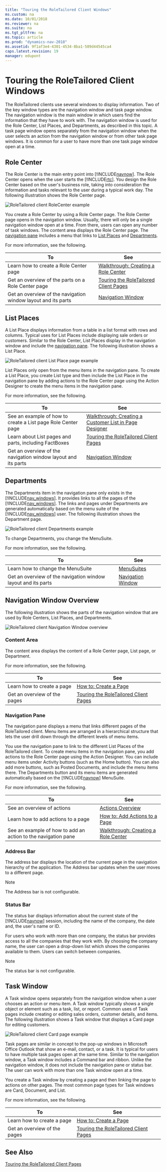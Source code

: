 ```yaml
---
title: "Touring the RoleTailored Client Windows"
ms.custom: na
ms.date: 10/01/2018
ms.reviewer: na
ms.suite: na
ms.tgt_pltfrm: na
ms.topic: article
ms.prod: "dynamics-nav-2018"
ms.assetid: 9f1af3e4-4301-4534-8ba1-589d44545ca4
caps.latest.revision: 19
manager: edupont
---
```

# Touring the RoleTailored Client Windows
The RoleTailored clients use several windows to display information. Two of the key window types are the navigation window and task page window. The navigation window is the main window in which users find the information that they have to work with. The navigation window is used for the Role Center, List Places, and Departments, as described in this topic. A task page window opens separately from the navigation window when the user selects an action from the navigation window or from other task page windows. It is common for a user to have more than one task page window open at a time.  
  
## Role Center  
 The Role Center is the main entry point into [!INCLUDE[navnow](includes/navnow_md.md)]. The Role Center opens when the user starts the [!INCLUDE[rtc](includes/rtc_md.md)]. You design the Role Center based on the user's business role, taking into consideration the information and tasks relevant to the user during a typical work day. The following illustration shows the Role Center page.  
  
 ![RoleTailored client RoleCenter example](media/NAV_RoleCenterOrderProcessor_wCallouts.png "NAV\_RoleCenterOrderProcessor\_wCallouts")  
  
 You create a Role Center by using a Role Center page. The Role Center page opens in the navigation window. Usually, there will only be a single navigation window open at a time. From there, users can open any number of task windows. The content area displays the Role Center page. The [navigation pane](#NavigationPane) includes a menu that links to [List Places](#ListPlaces) and [Departments](#Departments).  
  
 For more information, see the following.  
  
|To|See|  
|--------|---------|  
|Learn how to create a Role Center page|[Walkthrough: Creating a Role Center](Walkthrough--Creating-a-Role-Center.md)|  
|Get an overview of the parts on a Role Center page|[Touring the RoleTailored Client Pages](Touring-the-RoleTailored-Client-Pages.md)|  
|Get an overview of the navigation window layout and its parts|[Navigation Window](#NavigationWindow)|  
  
##  <a name="ListPlaces"></a> List Places  
 A List Place displays information from a table in a list format with rows and columns. Typical uses for List Places include displaying sale orders or customers. Similar to the Role Center, List Places display in the navigation window and include the [navigation pane](#NavigationPane). The following illustration shows a List Place.  
  
 ![RoleTailored client List Place page example](media/NAV_ListPlaceSalesOrders_wCallouts.png "NAV\_ListPlaceSalesOrders\_wCallouts")  
  
 List Places only open from the menu items in the navigation pane. To create a List Place, you create List type and then include the List Place in the navigation pane by adding actions to the Role Center page using the Action Designer to create the menu items in the navigation pane.  
  
 For more information, see the following.  
  
|To|See|  
|--------|---------|  
|See an example of how to create a List page Role Center page|[Walkthrough: Creating a Customer List in Page Designer](Walkthrough--Creating-a-Customer-List-in-Page-Designer.md)|  
|Learn about List pages and parts, including FactBoxes|[Touring the RoleTailored Client Pages](Touring-the-RoleTailored-Client-Pages.md)|  
|Get an overview of the navigation window layout and its parts|[Navigation Window](#NavigationWindow)|  
  
##  <a name="Departments"></a> Departments  
 The Departments item in the navigation pane only exists in the [!INCLUDE[nav_windows](includes/nav_windows_md.md)]. It provides links to all the pages of the [!INCLUDE[nav_windows](includes/nav_windows_md.md)]. The links and pages under Departments are generated automatically based on the menu suite of the [!INCLUDE[nav_windows](includes/nav_windows_md.md)] user. The following illustration shows the Department page.  
  
 ![RoleTailored client Departments example](media/NAV_Departments_wCallouts.png "NAV\_Departments\_wCallouts")  
  
 To change Departments, you change the MenuSuite.  
  
 For more information, see the following.  
  
|To|See|  
|--------|---------|  
|Learn how to change the MenuSuite|[MenuSuites](MenuSuites.md)|  
|Get an overview of the navigation window layout and its parts|[Navigation Window](#NavigationWindow)|  
  
##  <a name="NavigationWindow"></a> Navigation Window Overview  
 The following illustration shows the parts of the navigation window that are used by Role Centers, List Places, and Departments.  
  
 ![RoleTailored client Navigation Window overview](media/NAV_NavigationWindowOverview_wCallouts.png "NAV\_NavigationWindowOverview\_wCallouts")  
  
### Content Area  
 The content area displays the content of a Role Center page, List page, or Department.  
  
 For more information, see the following.  
  
|To|See|  
|--------|---------|  
|Learn how to create a page|[How to: Create a Page](How-to--Create-a-Page.md)|  
|Get an overview of the pages|[Touring the RoleTailored Client Pages](Touring-the-RoleTailored-Client-Pages.md)|  
  
###  <a name="NavigationPane"></a> Navigation Pane  
 The navigation pane displays a menu that links different pages of the RoleTailored client. Menu items are arranged in a hierarchical structure that lets the user drill down through the different levels of menu items.  
  
 You use the navigation pane to link to the different List Places of the RoleTailored client. To create menu items in the navigation pane, you add actions to the Role Center page using the Action Designer. You can include menu items under Activity buttons \(such as the Home button\). You can also add more buttons, such as Posted Documents, and include the menu items there. The Departments button and its menu items are generated automatically based on the [!INCLUDE[navnow](includes/navnow_md.md)] MenuSuite.  
  
 For more information, see the following.  
  
|To|See|  
|--------|---------|  
|See an overview of actions|[Actions Overview](Actions-Overview.md)|  
|Learn how to add actions to a page|[How to: Add Actions to a Page](How-to--Add-Actions-to-a-Page.md)|  
|See an example of how to add an action to the navigation pane|[Walkthrough: Creating a Role Center](Walkthrough--Creating-a-Role-Center.md)|  
  
### Address Bar  
 The address bar displays the location of the current page in the navigation hierarchy of the application. The Address bar updates when the user moves to a different page.  
  
> [!NOTE]  
>  The Address bar is not configurable.  
  
### Status Bar  
 The status bar displays information about the current state of the [!INCLUDE[navnow](includes/navnow_md.md)] session, including the name of the company, the date and, the user's name or ID.  
  
 For users who work with more than one company, the status bar provides access to all the companies that they work with. By choosing the company name, the user can open a drop-down list which shows the companies available to them. Users can switch between companies.  
  
> [!NOTE]  
>  The status bar is not configurable.  
  
## Task Window  
 A Task window opens separately from the navigation window when a user chooses an action or menu item. A Task window typically shows a single object or element such as a task, list, or report. Common uses of Task pages include creating or editing sales orders, customer details, and items. The following illustration shows a Task window that displays a Card page for editing customers.  
  
 ![RoleTailored client Card page example](media/NAV_CardPage_CustomerCard.jpg "NAV\_CardPage\_CustomerCard")  
  
 Task pages are similar in concept to the pop-up windows in Microsoft Office Outlook that show an e-mail, contact, or a task. It is typical for users to have multiple task pages open at the same time. Similar to the navigation window, a Task window includes a Command bar and ribbon. Unlike the navigation window, it does not include the navigation pane or status bar. The user can work with more than one Task window open at a time.  
  
 You create a Task window by creating a page and then linking the page to actions on other pages. The most common page types for Task windows are Card, Document, and List.  
  
 For more information, see the following.  
  
|To|See|  
|--------|---------|  
|Learn how to create a page|[How to: Create a Page](How-to--Create-a-Page.md)|  
|Get an overview of the pages|[Touring the RoleTailored Client Pages](Touring-the-RoleTailored-Client-Pages.md)|  
  
## See Also  
 [Touring the RoleTailored Client Pages](Touring-the-RoleTailored-Client-Pages.md)